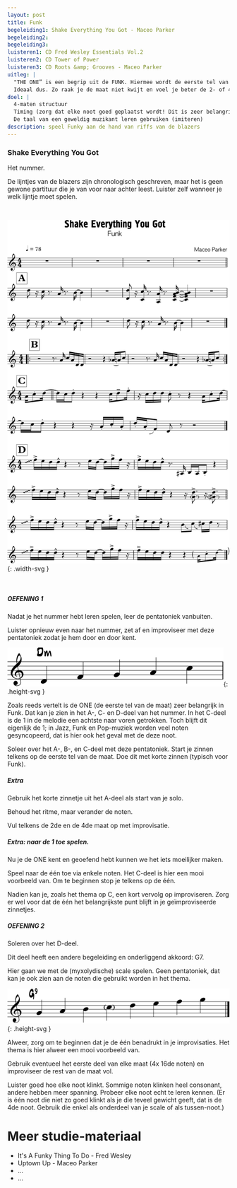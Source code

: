 ```yaml
---
layout: post
title: Funk
begeleiding1: Shake Everything You Got - Maceo Parker
begeleiding2:
begeleiding3:
luisteren1: CD Fred Wesley Essentials Vol.2
luisteren2: CD Tower of Power
luisteren3: CD Roots &amp; Grooves - Maceo Parker
uitleg: |
  "THE ONE” is een begrip uit de FUNK. Hiermee wordt de eerste tel van de maat bedoeld. Deze wordt in Funk erg benadrukt.
  Ideaal dus. Zo raak je de maat niet kwijt en voel je beter de 2- of 4-maten structuur.
doel: |
  4-maten structuur
  Timing (zorg dat elke noot goed geplaatst wordt! Dit is zeer belangrijk in Funk)
  De taal van een geweldig muzikant leren gebruiken (imiteren)
description: speel Funky aan de hand van riffs van de blazers
---
```


### Shake Everything You Got

Het nummer.

De lijntjes van de blazers zijn chronologisch geschreven, maar het is geen gewone partituur die je van voor naar achter leest. Luister zelf wanneer je welk lijntje moet spelen.

<br>

![Shake Everything you got thema](/assets/img/03-fu/IB-IM-FUNK3-SEYG-nummer.svg){: .width-svg }

<br>

##### OEFENING 1

Nadat je het nummer hebt leren spelen, leer de pentatoniek vanbuiten.

Luister opnieuw even naar het nummer, zet af en improviseer met deze pentatoniek zodat je hem door en door kent.

![Shake Everything you got pentatoniek](/assets/img/03-fu/IB-IM-FUNK3-SEYG-pentatoniek.svg){: .height-svg }

Zoals reeds vertelt is de ONE (de eerste tel van de maat) zeer belangrijk in Funk. Dat kan je zien in het A-, C- en D-deel van het nummer. In het C-deel is de 1 in de melodie een achtste naar voren getrokken. Toch blijft dit eigenlijk de 1; in Jazz, Funk en Pop-muziek worden veel noten gesyncopeerd, dat is hier ook het geval met de deze noot.

Soleer over het A-, B-, en C-deel met deze pentatoniek. Start je zinnen telkens op de eerste tel van de maat. Doe dit met korte zinnen (typisch voor Funk).

##### Extra

Gebruik het korte zinnetje uit het A-deel als start van je solo.

Behoud het ritme, maar verander de noten.

Vul telkens de 2de en de 4de maat op met improvisatie.

##### Extra: naar de 1 toe spelen.

Nu je de ONE kent en geoefend hebt kunnen we het iets moeilijker maken.

Speel naar de één toe via enkele noten. Het C-deel is hier een mooi voorbeeld van. Om te beginnen stop je telkens op de één.

Nadien kan je, zoals het thema op C, een kort vervolg op improviseren. Zorg er wel voor dat de één het belangrijkste punt blijft in je geïmproviseerde zinnetjes.

##### OEFENING 2
Soleren over het D-deel.

Dit deel heeft een andere begeleiding en onderliggend akkoord: G7.

Hier gaan we met de (myxolydische) scale spelen. Geen pentatoniek, dat kan je ook zien aan de noten die gebruikt worden in het thema.

![Shake Everything you got scale over D-deel](/assets/img/03-fu/IB-IM-FUNK3-SEYG-scaleG7.svg){: .height-svg }

Alweer, zorg om te beginnen dat je de één benadrukt in je improvisaties. Het thema is hier alweer een mooi voorbeeld van.

Gebruik eventueel het eerste deel van elke maat (4x 16de noten) en improviseer de rest van de maat vol.

Luister goed hoe elke noot klinkt. Sommige noten klinken heel consonant, andere hebben meer spanning. Probeer elke noot echt te leren kennen. (Er is één noot die niet zo goed klinkt als je die teveel gewicht geeft, dat is de 4de noot. Gebruik die enkel als onderdeel van je scale of als tussen-noot.)

<div class="verdere-studie">
  <h1 class="small-h2">Meer studie-materiaal</h1>
  <ul class="two-column">
    <li>It's A Funky Thing To Do - Fred Wesley</li>
    <li>Uptown Up - Maceo Parker</li>
    <li>...</li>
    <li>...</li>
  </ul>
</div>
